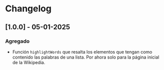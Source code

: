 # Changelog

## [1.0.0] - 05-01-2025

### Agregado

- Función `highlightWords` que resalta los elementos que tengan como contenido las palabras de una
  lista. Por ahora solo para la página inicial de la Wikipedia.